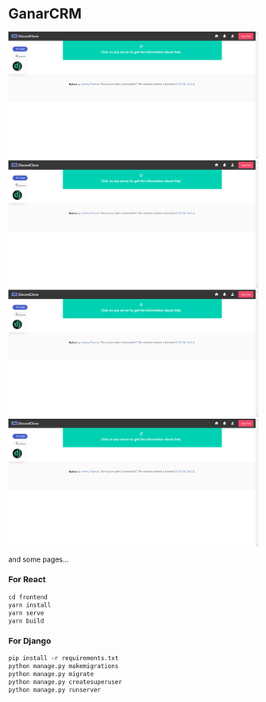 # GanarCRM

![avatar](discord_clone_imgs/discord_clone-1.png)
![avatar](discord_clone_imgs/discord_clone-1.png)
![avatar](discord_clone_imgs/discord_clone-1.png)
![avatar](discord_clone_imgs/discord_clone-1.png)

and some pages...

### For React

```
cd frontend
yarn install
yarn serve
yarn build
```

### For Django

```
pip install -r requirements.txt
python manage.py makemigrations
python manage.py migrate
python manage.py createsuperuser
python manage.py runserver
```
